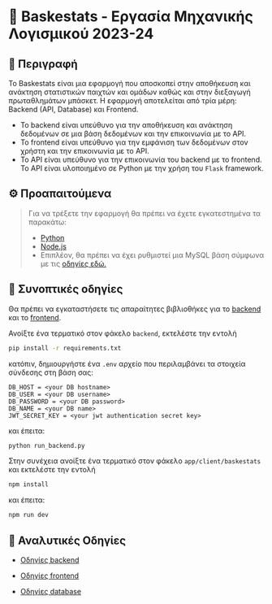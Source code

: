 # 🏀 Baskestats - Εργασία Μηχανικής Λογισμικού 2023-24
## 📘 Περιγραφή
Το Baskestats είναι μια εφαρμογή που αποσκοπεί στην αποθήκευση και ανάκτηση στατιστικών παιχτών και ομάδων καθώς και στην διεξαγωγή πρωταθλημάτων μπάσκετ. Η εφαρμογή αποτελείται από τρία μέρη: Backend (API, Database) και Frontend.
- Το backend είναι υπεύθυνο για την αποθήκευση και ανάκτηση δεδομένων σε μια βάση δεδομένων και την επικοινωνία με το API. 
- Το frontend είναι υπεύθυνο για την εμφάνιση των δεδομένων στον χρήστη και την επικοινωνία με το API. 
- Το API είναι υπεύθυνο για την επικοινωνία του backend με το frontend. Το API είναι υλοποιημένο σε Python με την χρήση του `Flask` framework. 

## ⚙️ Προαπαιτούμενα
> Για να τρέξετε την εφαρμογή θα πρέπει να έχετε εγκατεστημένα τα παρακάτω:
> - [Python](https://www.python.org/downloads/)
> - [Node.js](https://nodejs.org/en/download/)
> - Επιπλέον, θα πρέπει να έχει ρυθμιστεί μια MySQL βάση σύμφωνα με τις [οδηγίες εδώ.](database/README.md)

## 🚀 Συνοπτικές οδηγίες
Θα πρέπει να εγκαταστήσετε τις απαραίτητες βιβλιοθήκες για το [backend](backend/README.md) και το [frontend](app/README.md). 

Ανοίξτε ένα τερματικό στον φάκελο `backend`, εκτελέστε την εντολή 
```bash
pip install -r requirements.txt
```
κατόπιν, δημιουργήστε ένα `.env` αρχείο που περιλαμβάνει τα στοιχεία σύνδεσης στη βάση σας:
```
DB_HOST = <your DB hostname>
DB_USER = <your DB username>
DB_PASSWORD = <your DB password>
DB_NAME = <your DB name>
JWT_SECRET_KEY = <your jwt authentication secret key>
```
και έπειτα:
```bash
python run_backend.py
```
Στην συνέχεια ανοίξτε ένα τερματικό στον φάκελο `app/client/baskestats` και εκτελέστε την εντολή 
```bash
npm install
```
και έπειτα:
```bash
npm run dev
```
## 📖 Αναλυτικές Οδηγίες
* [Οδηγίες backend](backend/README.md)

* [Οδηγίες frontend](app/README.md)

* [Οδηγίες database](database/README.md)
